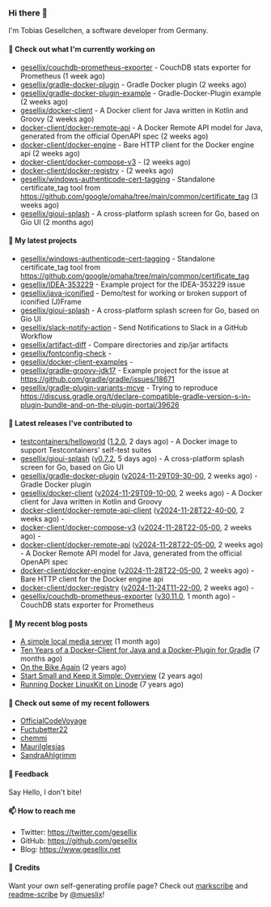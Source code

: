 ### Hi there 👋

I'm Tobias Gesellchen, a software developer from Germany.

#### 👷 Check out what I'm currently working on

- [gesellix/couchdb-prometheus-exporter](https://github.com/gesellix/couchdb-prometheus-exporter) - CouchDB stats exporter for Prometheus (1 week ago)
- [gesellix/gradle-docker-plugin](https://github.com/gesellix/gradle-docker-plugin) - Gradle Docker plugin (2 weeks ago)
- [gesellix/gradle-docker-plugin-example](https://github.com/gesellix/gradle-docker-plugin-example) - Gradle-Docker-Plugin example (2 weeks ago)
- [gesellix/docker-client](https://github.com/gesellix/docker-client) - A Docker client for Java written in Kotlin and Groovy (2 weeks ago)
- [docker-client/docker-remote-api](https://github.com/docker-client/docker-remote-api) - A Docker Remote API model for Java, generated from the official OpenAPI spec (2 weeks ago)
- [docker-client/docker-engine](https://github.com/docker-client/docker-engine) - Bare HTTP client for the Docker engine api (2 weeks ago)
- [docker-client/docker-compose-v3](https://github.com/docker-client/docker-compose-v3) -  (2 weeks ago)
- [docker-client/docker-registry](https://github.com/docker-client/docker-registry) -  (2 weeks ago)
- [gesellix/windows-authenticode-cert-tagging](https://github.com/gesellix/windows-authenticode-cert-tagging) - Standalone certificate_tag tool from https://github.com/google/omaha/tree/main/common/certificate_tag (3 weeks ago)
- [gesellix/gioui-splash](https://github.com/gesellix/gioui-splash) - A cross-platform splash screen for Go, based on Gio UI (2 months ago)

#### 🌱 My latest projects

- [gesellix/windows-authenticode-cert-tagging](https://github.com/gesellix/windows-authenticode-cert-tagging) - Standalone certificate_tag tool from https://github.com/google/omaha/tree/main/common/certificate_tag
- [gesellix/IDEA-353229](https://github.com/gesellix/IDEA-353229) - Example project for the IDEA-353229 issue
- [gesellix/java-iconified](https://github.com/gesellix/java-iconified) - Demo/test for working or broken support of iconified (J)Frame
- [gesellix/gioui-splash](https://github.com/gesellix/gioui-splash) - A cross-platform splash screen for Go, based on Gio UI
- [gesellix/slack-notify-action](https://github.com/gesellix/slack-notify-action) - Send Notifications to Slack in a GitHub Workflow
- [gesellix/artifact-diff](https://github.com/gesellix/artifact-diff) - Compare directories and zip/jar artifacts
- [gesellix/fontconfig-check](https://github.com/gesellix/fontconfig-check) - 
- [gesellix/docker-client-examples](https://github.com/gesellix/docker-client-examples) - 
- [gesellix/gradle-groovy-jdk17](https://github.com/gesellix/gradle-groovy-jdk17) - Example project for the issue at https://github.com/gradle/gradle/issues/18671
- [gesellix/gradle-plugin-variants-mcve](https://github.com/gesellix/gradle-plugin-variants-mcve) - Trying to reproduce https://discuss.gradle.org/t/declare-compatible-gradle-version-s-in-plugin-bundle-and-on-the-plugin-portal/39626

#### 🔭 Latest releases I've contributed to

- [testcontainers/helloworld](https://github.com/testcontainers/helloworld) ([1.2.0](https://github.com/testcontainers/helloworld/releases/tag/1.2.0), 2 days ago) - A Docker image to support Testcontainers&#39; self-test suites
- [gesellix/gioui-splash](https://github.com/gesellix/gioui-splash) ([v0.7.2](https://github.com/gesellix/gioui-splash/releases/tag/v0.7.2), 5 days ago) - A cross-platform splash screen for Go, based on Gio UI
- [gesellix/gradle-docker-plugin](https://github.com/gesellix/gradle-docker-plugin) ([v2024-11-29T09-30-00](https://github.com/gesellix/gradle-docker-plugin/releases/tag/v2024-11-29T09-30-00), 2 weeks ago) - Gradle Docker plugin
- [gesellix/docker-client](https://github.com/gesellix/docker-client) ([v2024-11-29T09-10-00](https://github.com/gesellix/docker-client/releases/tag/v2024-11-29T09-10-00), 2 weeks ago) - A Docker client for Java written in Kotlin and Groovy
- [docker-client/docker-remote-api-client](https://github.com/docker-client/docker-remote-api-client) ([v2024-11-28T22-40-00](https://github.com/docker-client/docker-remote-api-client/releases/tag/v2024-11-28T22-40-00), 2 weeks ago) - 
- [docker-client/docker-compose-v3](https://github.com/docker-client/docker-compose-v3) ([v2024-11-28T22-05-00](https://github.com/docker-client/docker-compose-v3/releases/tag/v2024-11-28T22-05-00), 2 weeks ago) - 
- [docker-client/docker-remote-api](https://github.com/docker-client/docker-remote-api) ([v2024-11-28T22-05-00](https://github.com/docker-client/docker-remote-api/releases/tag/v2024-11-28T22-05-00), 2 weeks ago) - A Docker Remote API model for Java, generated from the official OpenAPI spec
- [docker-client/docker-engine](https://github.com/docker-client/docker-engine) ([v2024-11-28T22-05-00](https://github.com/docker-client/docker-engine/releases/tag/v2024-11-28T22-05-00), 2 weeks ago) - Bare HTTP client for the Docker engine api
- [docker-client/docker-registry](https://github.com/docker-client/docker-registry) ([v2024-11-24T11-22-00](https://github.com/docker-client/docker-registry/releases/tag/v2024-11-24T11-22-00), 2 weeks ago) - 
- [gesellix/couchdb-prometheus-exporter](https://github.com/gesellix/couchdb-prometheus-exporter) ([v30.11.0](https://github.com/gesellix/couchdb-prometheus-exporter/releases/tag/v30.11.0), 1 month ago) - CouchDB stats exporter for Prometheus

#### 📜 My recent blog posts

- [A simple local media server](https://www.gesellix.net/posts/a-simple-local-media-server/) (1 month ago)
- [Ten Years of a Docker-Client for Java and a Docker-Plugin for Gradle](https://www.gesellix.net/posts/ten-years-docker-client-and-gradle-plugin/) (7 months ago)
- [On the Bike Again](https://www.gesellix.net/posts/on-the-bike-again/) (2 years ago)
- [Start Small and Keep it Simple: Overview](https://www.gesellix.net/posts/start-small-keep-it-simple--overview/) (2 years ago)
- [Running Docker LinuxKit on Linode](https://www.gesellix.net/posts/running-docker-linuxkit-on-linode/) (7 years ago)



#### 👯 Check out some of my recent followers

- [OfficialCodeVoyage](https://github.com/OfficialCodeVoyage)
- [Fuctubetter22](https://github.com/Fuctubetter22)
- [chemmi](https://github.com/chemmi)
- [MauriIglesias](https://github.com/MauriIglesias)
- [SandraAhlgrimm](https://github.com/SandraAhlgrimm)

#### 💬 Feedback

Say Hello, I don't bite!

#### 📫 How to reach me

- Twitter: https://twitter.com/gesellix
- GitHub: https://github.com/gesellix
- Blog: https://www.gesellix.net

#### 🙇 Credits

Want your own self-generating profile page? Check out [markscribe](https://github.com/muesli/markscribe)
and [readme-scribe](https://github.com/muesli/readme-scribe) by [@mueslix](https://twitter.com/mueslix)!

